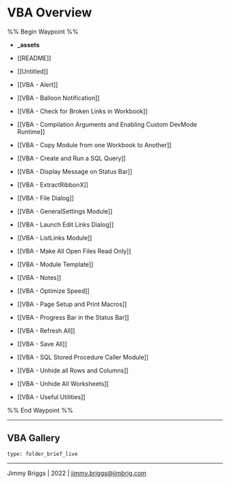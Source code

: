 # VBA Overview

%% Begin Waypoint %%
- **_assets**

- [[README]]
- [[Untitled]]
- [[VBA - Alert]]
- [[VBA - Balloon Notification]]
- [[VBA - Check for Broken Links in Workbook]]
- [[VBA - Compilation Arguments and Enabling Custom DevMode Runtime]]
- [[VBA - Copy Module from one Workbook to Another]]
- [[VBA - Create and Run a SQL Query]]
- [[VBA - Display Message on Status Bar]]
- [[VBA - ExtractRibbonX]]
- [[VBA - File Dialog]]
- [[VBA - GeneralSettings Module]]
- [[VBA - Launch Edit Links Dialog]]
- [[VBA - ListLinks Module]]
- [[VBA - Make All Open Files Read Only]]
- [[VBA - Module Template]]
- [[VBA - Notes]]
- [[VBA - Optimize Speed]]
- [[VBA - Page Setup and Print Macros]]
- [[VBA - Progress Bar in the Status Bar]]
- [[VBA - Refresh All]]
- [[VBA - Save All]]
- [[VBA - SQL Stored Procedure Caller Module]]
- [[VBA - Unhide all Rows and Columns]]
- [[VBA - Unhide All Worksheets]]
- [[VBA - Useful Utilities]]

%% End Waypoint %%

---

## VBA Gallery

````ccard
type: folder_brief_live
````

---

Jimmy Briggs | 2022 | <jimmy.briggs@jimbrig.com>
